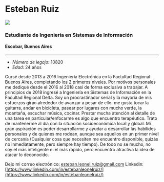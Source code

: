 # Esteban Ruiz #
![](https://media-exp1.licdn.com/dms/image/C4E03AQFR2-0nuCL3LA/profile-displayphoto-shrink_200_200/0?e=1592438400&v=beta&t=0nK8dTQFGSO639DkERvRLOKAQ8NJqcdlJZ7J5b-ondM)
### Estudiante de Ingeniería en Sistemas de Información ###
#### Escobar, Buenos Aires ####
---
- *Número de legajo*: 10820
- *Edad*: 24 años


Cursé desde 2013 a 2016 Ingeniería Electrónica en la Factultad Regional Buenos Aires, completando los 2 primeros niveles. Por motivos personales me dediqué desde el 2016 al 2018 casi de forma exclusiva a trabajar. A principios de  2018 ingresé a Ingeniería en Sistemas de Información en la Facultad Regional Delta. Soy un procrastinador serial y la mayoría de mis esfuerzos giran alrededor de avanzar a  pesar de ello, me gusta tocar la guitarra, andar en bicicleta, pasear por lugares con mucho verde, la moantaña, escuchar música, cocinar. Prestar mucha atención al detalle de una tarea en particular/enfocarme es algo que encuentro terapéutico. Trato de mantenerme al día con la situación socioeconómica local y global. Mi gran aspiración es poder desarrollarme y ayudar a desarrollar las habilides personales y de quienes me rodean, aunque sea aquellos en un primer nivel de cercanía (Cualquier cosa que necesiten me encuentro disponible, quizás no inmediatamente, pero siempre hay tiempo).
De todo no se mucho, no soy el más inteligente ni el más rápido,  pero encuentro atractiva la idea de atacar lo deconocido.

Dejo mi correo electrónico: esteban.leonel.ruiz@gmail.com
Linkedin: [https://www.linkedin.com/in/estebanleonelruiz/](https://www.linkedin.com/in/estebanleonelruiz/)